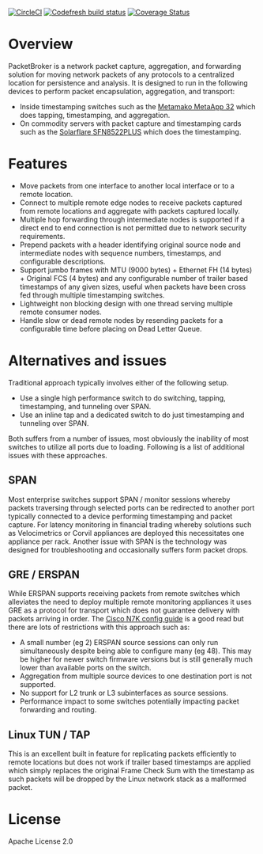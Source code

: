 [![CircleCI](https://circleci.com/gh/cheungtitus/packetbroker.svg?style=svg)](https://circleci.com/gh/cheungtitus/packetbroker)
[![Codefresh build status]( https://g.codefresh.io/api/badges/build?repoOwner=kenrui-group&repoName=packetbroker&branch=master&pipelineName=packetbroker&accountName=cheungtitus&type=cf-1)]( https://g.codefresh.io/repositories/kenrui-group/packetbroker/builds?filter=trigger:build;branch:master;service:5ae1f5b6c611d80001358910~packetbroker)
[![Coverage Status](https://coveralls.io/repos/github/cheungtitus/packetbroker/badge.svg?branch=master)](https://coveralls.io/github/cheungtitus/packetbroker?branch=master)

# Overview
PacketBroker is a network packet capture, aggregation, and forwarding solution for moving network packets of any protocols to a centralized location for persistence and analysis.
It is designed to run in the following devices to perform packet encapsulation, aggregation, and transport:
* Inside timestamping switches such as the [Metamako MetaApp 32](https://www.metamako.com/products/metaapp-32.html) which does tapping, timestamping, and aggregation.
* On commodity servers with packet capture and timestamping cards such as the [Solarflare SFN8522PLUS](https://www.solarflare.com/Media/Default/PDFs/SF-116323-CD-LATEST_Solarflare_SFN8522-PLUS_Product_Brief.pdf) which does the timestamping.

# Features
* Move packets from one interface to another local interface or to a remote location.
* Connect to multiple remote edge nodes to receive packets captured from remote locations and aggregate with packets captured locally.
* Multiple hop forwarding through intermediate nodes is supported if a direct end to end connection is not permitted due to network security requirements.      
* Prepend packets with a header identifying original source node and intermediate nodes with sequence numbers, timestamps, and configurable descriptions.
* Support jumbo frames with MTU (9000 bytes) + Ethernet FH (14 bytes) + Original FCS (4 bytes) and any configurable number of trailer based timestamps of any given sizes, useful when packets have been cross fed through multiple timestamping switches.
* Lightweight non blocking design with one thread serving multiple remote consumer nodes. 
* Handle slow or dead remote nodes by resending packets for a configurable time before placing on Dead Letter Queue.

# Alternatives and issues
Traditional approach typically involves either of the following setup.
* Use a single high performance switch to do switching, tapping, timestamping, and tunneling over SPAN.
* Use an inline tap and a dedicated switch to do just timestamping and tunneling over SPAN.

Both suffers from a number of issues, most obviously the inability of most switches to utilize all ports due to loading.  Following is a list of additional issues with these approaches. 

## SPAN
Most enterprise switches support SPAN / monitor sessions whereby packets traversing through selected ports can be redirected to another port typically connected to a device performing timestamping and packet capture.
For latency monitoring in financial trading whereby solutions such as Velocimetrics or Corvil appliances are deployed this necessitates one appliance per rack.
Another issue with SPAN is the technology was designed for troubleshooting and occasionally suffers form packet drops.

## GRE / ERSPAN
While ERSPAN supports receiving packets from remote switches which alleviates the need to deploy multiple remote monitoring appliances it uses GRE as a protocol for transport which does not guarantee delivery with packets arriving in order.
The [Cisco N7K config guide](https://www.cisco.com/c/en/us/td/docs/switches/datacenter/sw/5_x/nx-os/system_management/configuration/guide/sm_nx_os_cg/sm_erspan.html) is a good read but there are lots of restrictions with this approach such as:
* A small number (eg 2) ERSPAN source sessions can only run simultaneously despite being able to configure many (eg 48).
  This may be higher for newer switch firmware versions but is still generally much lower than available ports on the switch.
* Aggregation from multiple source devices to one destination port is not supported.
* No support for L2 trunk or L3 subinterfaces as source sessions.
* Performance impact to some switches potentially impacting packet forwarding and routing.

## Linux TUN / TAP
This is an excellent built in feature for replicating packets efficiently to remote locations but does not work if trailer based timestamps are applied which simply replaces the original Frame Check Sum with the timestamp as such packets will be dropped by the Linux network stack as a malformed packet.

# License
Apache License 2.0
